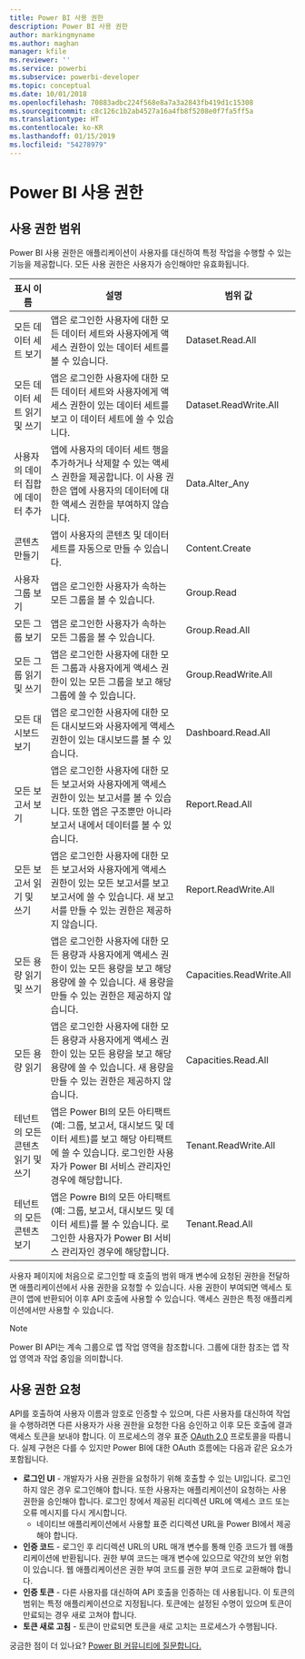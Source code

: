 ```yaml
---
title: Power BI 사용 권한
description: Power BI 사용 권한
author: markingmyname
ms.author: maghan
manager: kfile
ms.reviewer: ''
ms.service: powerbi
ms.subservice: powerbi-developer
ms.topic: conceptual
ms.date: 10/01/2018
ms.openlocfilehash: 70883adbc224f568e8a7a3a2843fb419d1c15308
ms.sourcegitcommit: c8c126c1b2ab4527a16a4fb8f5208e0f7fa5ff5a
ms.translationtype: HT
ms.contentlocale: ko-KR
ms.lasthandoff: 01/15/2019
ms.locfileid: "54278979"
---
```

# <a name="power-bi-permissions"></a>Power BI 사용 권한

## <a name="permission-scopes"></a>사용 권한 범위

Power BI 사용 권한은 애플리케이션이 사용자를 대신하여 특정 작업을 수행할 수 있는 기능을 제공합니다. 모든 사용 권한은 사용자가 승인해야만 유효화됩니다.

| 표시 이름 | 설명 | 범위 값 |
| --- | --- | --- |
| 모든 데이터 세트 보기 |앱은 로그인한 사용자에 대한 모든 데이터 세트와 사용자에게 액세스 권한이 있는 데이터 세트를 볼 수 있습니다. |Dataset.Read.All |
| 모든 데이터 세트 읽기 및 쓰기 |앱은 로그인한 사용자에 대한 모든 데이터 세트와 사용자에게 액세스 권한이 있는 데이터 세트를 보고 이 데이터 세트에 쓸 수 있습니다. |Dataset.ReadWrite.All |
| 사용자의 데이터 집합에 데이터 추가 |앱에 사용자의 데이터 세트 행을 추가하거나 삭제할 수 있는 액세스 권한을 제공합니다. 이 사용 권한은 앱에 사용자의 데이터에 대한 액세스 권한을 부여하지 않습니다. |Data.Alter_Any |
| 콘텐츠 만들기 |앱이 사용자의 콘텐츠 및 데이터 세트를 자동으로 만들 수 있습니다. |Content.Create |
| 사용자 그룹 보기 |앱은 로그인한 사용자가 속하는 모든 그룹을 볼 수 있습니다. |Group.Read |
| 모든 그룹 보기 |앱은 로그인한 사용자가 속하는 모든 그룹을 볼 수 있습니다. |Group.Read.All |
| 모든 그룹 읽기 및 쓰기 |앱은 로그인한 사용자에 대한 모든 그룹과 사용자에게 액세스 권한이 있는 모든 그룹을 보고 해당 그룹에 쓸 수 있습니다. |Group.ReadWrite.All |
| 모든 대시보드 보기 |앱은 로그인한 사용자에 대한 모든 대시보드와 사용자에게 액세스 권한이 있는 대시보드를 볼 수 있습니다. |Dashboard.Read.All |
| 모든 보고서 보기 |앱은 로그인한 사용자에 대한 모든 보고서와 사용자에게 액세스 권한이 있는 보고서를 볼 수 있습니다. 또한 앱은 구조뿐만 아니라 보고서 내에서 데이터를 볼 수 있습니다. |Report.Read.All |
| 모든 보고서 읽기 및 쓰기 |앱은 로그인한 사용자에 대한 모든 보고서와 사용자에게 액세스 권한이 있는 모든 보고서를 보고 보고서에 쓸 수 있습니다. 새 보고서를 만들 수 있는 권한은 제공하지 않습니다. |Report.ReadWrite.All |
| 모든 용량 읽기 및 쓰기 |앱은 로그인한 사용자에 대한 모든 용량과 사용자에게 액세스 권한이 있는 모든 용량을 보고 해당 용량에 쓸 수 있습니다. 새 용량을 만들 수 있는 권한은 제공하지 않습니다. |Capacities.ReadWrite.All |
| 모든 용량 읽기 |앱은 로그인한 사용자에 대한 모든 용량과 사용자에게 액세스 권한이 있는 모든 용량을 보고 해당 용량에 쓸 수 있습니다. 새 용량을 만들 수 있는 권한은 제공하지 않습니다. |Capacities.Read.All |
| 테넌트의 모든 콘텐츠 읽기 및 쓰기 |앱은 Power BI의 모든 아티팩트(예: 그룹, 보고서, 대시보드 및 데이터 세트)를 보고 해당 아티팩트에 쓸 수 있습니다. 로그인한 사용자가 Power BI 서비스 관리자인 경우에 해당합니다. |Tenant.ReadWrite.All |
| 테넌트의 모든 콘텐츠 보기 |앱은 Powre BI의 모든 아티팩트(예: 그룹, 보고서, 대시보드 및 데이터 세트)를 볼 수 있습니다. 로그인한 사용자가 Power BI 서비스 관리자인 경우에 해당합니다. |Tenant.Read.All |

사용자 페이지에 처음으로 로그인할 때 호출의 범위 매개 변수에 요청된 권한을 전달하면 애플리케이션에서 사용 권한을 요청할 수 있습니다. 사용 권한이 부여되면 액세스 토큰이 앱에 반환되어 이후 API 호출에 사용할 수 있습니다. 액세스 권한은 특정 애플리케이션에서만 사용할 수 있습니다.

> [!NOTE]
> Power BI API는 계속 그룹으로 앱 작업 영역을 참조합니다. 그룹에 대한 참조는 앱 작업 영역과 작업 중임을 의미합니다.

## <a name="requesting-permissions"></a>사용 권한 요청

API를 호출하여 사용자 이름과 암호로 인증할 수 있으며, 다른 사용자를 대신하여 작업을 수행하려면 다른 사용자가 사용 권한을 요청한 다음 승인하고 이후 모든 호출에 결과 액세스 토큰을 보내야 합니다. 이 프로세스의 경우 표준 [OAuth 2.0](http://oauth.net/2/) 프로토콜을 따릅니다. 실제 구현은 다를 수 있지만 Power BI에 대한 OAuth 흐름에는 다음과 같은 요소가 포함됩니다.

* **로그인 UI** - 개발자가 사용 권한을 요청하기 위해 호출할 수 있는 UI입니다. 로그인하지 않은 경우 로그인해야 합니다. 또한 사용자는 애플리케이션이 요청하는 사용 권한을 승인해야 합니다. 로그인 창에서 제공된 리디렉션 URL에 액세스 코드 또는 오류 메시지를 다시 게시합니다.
  * 네이티브 애플리케이션에서 사용할 표준 리디렉션 URL을 Power BI에서 제공해야 합니다.
* **인증 코드** - 로그인 후 리디렉션 URL의 URL 매개 변수를 통해 인증 코드가 웹 애플리케이션에 반환됩니다. 권한 부여 코드는 매개 변수에 있으므로 약간의 보안 위험이 있습니다. 웹 애플리케이션은 권한 부여 코드를 권한 부여 코드로 교환해야 합니다.
* **인증 토큰** - 다른 사용자를 대신하여 API 호출을 인증하는 데 사용됩니다. 이 토큰의 범위는 특정 애플리케이션으로 지정됩니다. 토큰에는 설정된 수명이 있으며 토큰이 만료되는 경우 새로 고쳐야 합니다.
* **토큰 새로 고침** - 토큰이 만료되면 토큰을 새로 고치는 프로세스가 수행됩니다.

궁금한 점이 더 있나요? [Power BI 커뮤니티에 질문합니다.](http://community.powerbi.com/)